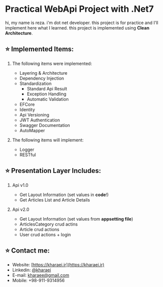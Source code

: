 # Practical WebApi Project with .Net7
hi, my name is reza. i'm dot net developer.
this project is for practice and I'll implement here what I learned. 
this project is implemented using **Clean Architecture**.

## :star: Implemented Items:
1. The following items were implemented:
   - Layering & Architecture
   - Dependency Injection
   - Standardization
      - Standard Api Result 
      - Exception Handling 
      - Automatic Validation
   - EFCore
   - Identity
   - Api Versioning
   - JWT Authentication
   - Swagger Documentation
   - AutoMapper

2. The following items will implement:
   - Logger
   - RESTful

## :star: Presentation Layer Includes: 
1. Api v1.0
   - Get Layout Information (set values in **code**!)
   - Get Articles List and Article Details

2. Api v2.0
   - Get Layout Information (set values from **appsetting file**)
   - ArticlesCategory crud actins
   - Article crud actions
   - User crud actions + login

## :star: Contact me:
- Website: [https://kharaei.ir](https://kharaei.ir)
- Linkedin: [@kharaei](https://www.linkedin.com/in/kharaei)
- E-mail: [kharaee@gmail.com](mailto:kharaee@gmail.com)
- Mobile: +98-911-9314956